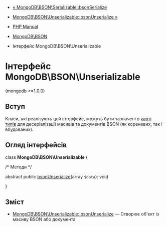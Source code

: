 - [« MongoDB\BSON\Serializable::bsonSerialize](mongodb-bson-serializable.bsonserialize.md)
- [MongoDB\BSON\Unserializable::bsonUnserialize »](mongodb-bson-unserializable.bsonunserialize.md)

- [PHP Manual](index.md)
- [MongoDB\BSON](book.bson.md)
- Інтерфейс MongoDB\BSON\Unserializable

# Інтерфейс MongoDB\BSON\Unserializable

(mongodb \>=1.0.0)

## Вступ

Класи, які реалізують цей інтерфейс, можуть бути зазначені в [карті типів](mongodb.persistence.deserialization.md#mongodb.persistence.typemaps)
для десеріалізації масивів та документів BSON (як кореневих, так і
вбудованих).

## Огляд інтерфейсів

class **MongoDB\BSON\Unserializable** {

/\* Методи \*/

abstract public
[bsonUnserialize](mongodb-bson-unserializable.bsonunserialize.md)(array
`$data`): void

}

## Зміст

- [MongoDB\BSON\Unserializable::bsonUnserialize](mongodb-bson-unserializable.bsonunserialize.md)
— Створює об'єкт із масиву BSON або документа
